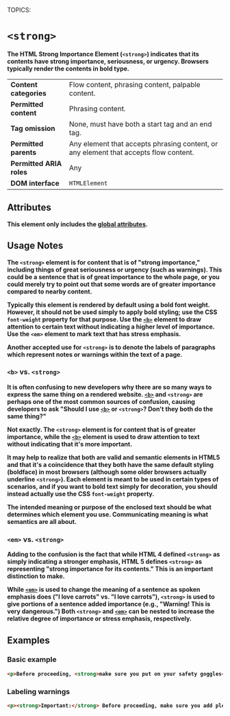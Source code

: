 TOPICS: <strong>

# `<strong>`

The **HTML Strong Importance Element (`<strong>`)** indicates that its contents have strong importance,
seriousness, or urgency. Browsers typically render the contents in bold type.

|  |  |
| :-- | :-- |
| **Content categories** | Flow content, phrasing content, palpable content. |
| **Permitted content** | Phrasing content. |
| **Tag omission** | None, must have both a start tag and an end tag. |
| **Permitted parents** | Any element that accepts phrasing content, or any element that accepts flow content.|
| **Permitted ARIA roles** | Any |
| **DOM interface** | `HTMLElement` |

## Attributes

This element only includes the [global attributes](/en/webfrontend/HTML_Global_Attributes).

## Usage Notes

The `<strong>` element is for content that is of "strong importance," including things of great
seriousness or urgency (such as warnings). This could be a sentence that is of great importance to
the whole page, or you could merely try to point out that some words are of greater importance
compared to nearby content.

Typically this element is rendered by default using a bold font weight. However, it should not be
used simply to apply bold styling; use the CSS `font-weight` property for that purpose.
Use the [`<b>`](/en/webfrontend/<b>) element to draw attention to certain text without
indicating a higher level of importance. Use the `<em>` element to mark text that has stress emphasis.

Another accepted use for `<strong>` is to denote the labels of paragraphs which represent notes or
warnings within the text of a page.

### `<b>` vs. `<strong>`

It is often confusing to new developers why there are so many ways to express the same thing on a
rendered website. [`<b>`](/en/webfrontend/<b>) and `<strong>` are perhaps one of the most common
sources of confusion, causing developers to ask "Should I use [`<b>`](/en/webfrontend/<b>) or
`<strong>`? Don't they both do the same thing?"

Not exactly. The `<strong>` element is for content that is of greater importance, while the
[`<b>`](/en/webfrontend/<b>) element is used to draw attention to text without indicating that
it's more important.

It may help to realize that both are valid and semantic elements in HTML5 and that it's a coincidence
that they both have the same default styling (boldface) in most browsers (although some older
browsers actually underline `<strong>`). Each element is meant to be used in certain types of
scenarios, and if you want to bold text simply for decoration, you should instead actually use
the CSS `font-weight` property.

The intended meaning or purpose of the enclosed text should be what determines which element you use.
Communicating meaning is what semantics are all about.

### `<em>` vs. `<strong>`

Adding to the confusion is the fact that while HTML 4 defined `<strong>` as simply indicating a
stronger emphasis, HTML 5 defines `<strong>` as representing "strong importance for its contents."
This is an important distinction to make.

While [`<em>`](/en/webfrontend/<em>) is used to change the meaning of a sentence as spoken emphasis
does ("I love carrots" vs. "I love carrots"), `<strong>` is used to give portions of a sentence added
importance (e.g., "**Warning!** This is **very dangerous**.") Both `<strong>` and
[`<em>`](/en/webfrontend/<em>) can be nested to increase the relative degree of importance or
stress emphasis, respectively.

## Examples

### Basic example

```html
<p>Before proceeding, <strong>make sure you put on your safety goggles</strong>.</p>
```

### Labeling warnings

```html
<p><strong>Important:</strong> Before proceeding, make sure you add plenty of butter.</p>
```
